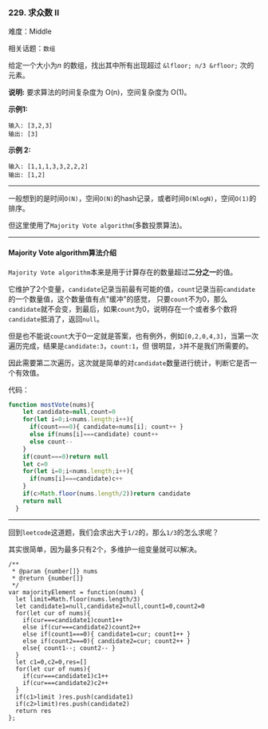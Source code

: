 ### 229. 求众数 II

难度：Middle

相关话题：`数组`

给定一个大小为*n* 的数组，找出其中所有出现超过 `&lfloor; n/3 &rfloor;` 次的元素。



**说明:** 要求算法的时间复杂度为 O(n)，空间复杂度为 O(1)。



**示例1:** 



```
输入: [3,2,3]
输出: [3]
```


**示例 2:** 



```
输入: [1,1,1,3,3,2,2,2]
输出: [1,2]
```



-----

一般想到的是时间`O(N)`，空间`O(N)`的hash记录，或者时间`O(NlogN)`，空间`O(1)`的排序。

但这里使用了`Majority Vote algorithm`(多数投票算法)。

-----

#### Majority Vote algorithm算法介绍

`Majority Vote algorithm`本来是用于计算存在的数量超过**二分之一**的值。

它维护了2个变量，`candidate`记录当前最有可能的值，`count`记录当前`candidate`的一个数量值，这个数量值有点"缓冲"的感觉，
只要`count`不为0，那么`candidate`就不会变，到最后，如果`count`为0，说明存在一个或者多个数将`candidate`抵消了，返回`null`。

但是也不能说`count`大于0一定就是答案，也有例外，例如`[0,2,0,4,3]`，当第一次遍历完成，结果是`candidate:3`，`count:1`，但
很明显，`3`并不是我们所需要的。

因此需要第二次遍历，这次就是简单的对`candidate`数量进行统计，判断它是否一个有效值。

代码：
```js
function mostVote(nums){
    let candidate=null,count=0
    for(let i=0;i<nums.length;i++){
      if(count===0){ candidate=nums[i]; count++ }
      else if(nums[i]===candidate) count++
      else count--
    }
    if(count===0)return null
    let c=0
    for(let i=0;i<nums.length;i++){
      if(nums[i]===candidate)c++
    }
    if(c>Math.floor(nums.length/2))return candidate
    return null
  }
```

----

回到`leetcode`这道题，我们会求出大于`1/2`的，那么`1/3`的怎么求呢？

其实很简单，因为最多只有2个，多维护一组变量就可以解决。

```
/**
 * @param {number[]} nums
 * @return {number[]}
 */
var majorityElement = function(nums) {
  let limit=Math.floor(nums.length/3)
  let candidate1=null,candidate2=null,count1=0,count2=0
  for(let cur of nums){
    if(cur===candidate1)count1++
    else if(cur===candidate2)count2++
    else if(count1===0){ candidate1=cur; count1++ }
    else if(count2===0){ candidate2=cur; count2++ }
    else{ count1--; count2-- }
  }
  let c1=0,c2=0,res=[]
  for(let cur of nums){
    if(cur===candidate1)c1++
    if(cur===candidate2)c2++
  }
  if(c1>limit )res.push(candidate1)
  if(c2>limit)res.push(candidate2)
  return res
};
```

